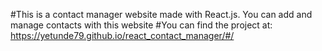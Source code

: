 #This is a contact manager website made with React.js. You can add and manage contacts with this website
#You can find the project at: https://yetunde79.github.io/react_contact_manager/#/